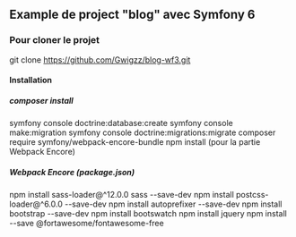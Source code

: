 ## Example de project "blog" avec Symfony 6

### Pour cloner le projet

git clone https://github.com/Gwigzz/blog-wf3.git

#### Installation

##### composer install
symfony console doctrine:database:create
symfony console make:migration
symfony console doctrine:migrations:migrate
composer require symfony/webpack-encore-bundle
npm install (pour la partie Webpack Encore)

##### Webpack Encore (package.json)

 npm install sass-loader@^12.0.0 sass --save-dev
 npm install postcss-loader@^6.0.0 --save-dev
 npm install autoprefixer --save-dev
 npm install bootstrap --save-dev
 npm install bootswatch
 npm install jquery
 npm install --save @fortawesome/fontawesome-free
